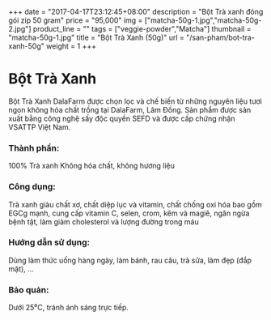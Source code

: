 +++
date = "2017-04-17T23:12:45+08:00"
description = "Bột Trà xanh đóng gói zip 50 gram"
price = "95,000"
img = ["matcha-50g-1.jpg","matcha-50g-2.jpg"]
product_line = ""
tags = ["veggie-powder","Matcha"]
thumbnail = "matcha-50g-1.jpg"
title = "Bột Trà Xanh (50g)"
url = "/san-pham/bot-tra-xanh-50g"
weight = 1
+++

# Bột Trà Xanh

Bột Trà Xanh DalaFarm được chọn lọc và chế biến từ những nguyên liệu 
tươi ngon không hóa chất trồng tại DalaFarm, Lâm Đồng. Sản phẩm được 
sản xuất bằng công nghệ sấy độc quyền SEFD và được cấp chứng nhận 
VSATTP Việt Nam.

### Thành phần: 
100% Trà xanh
Không hóa chất, không hương liệu

### Công dụng: 
Trà xanh giàu chất xơ, chất diệp lục 
và vitamin, chất chống oxi hóa bao 
gồm EGCg mạnh, cung cấp vitamin 
C, selen, crom, kẽm và magiê, ngăn 
ngừa bệnh tật, làm giảm cholesterol 
và lượng đường trong máu

### Hướng dẫn sử dụng:  
Dùng làm thức uống hàng ngày, 
làm bánh, rau câu, trà sữa, làm đẹp 
(đắp mặt), …

### Bảo quản: 
Dưới 25⁰C, tránh ánh sáng trực tiếp.

